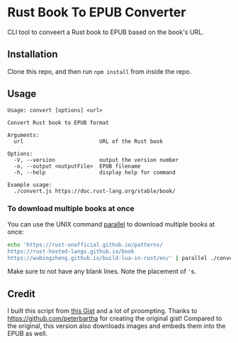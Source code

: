 # Rust Book To EPUB Converter

CLI tool to conveert a Rust book to EPUB based on the book's URL.

## Installation

Clone this repo, and then run `npm install` from inside the repo.

## Usage

```
Usage: convert [options] <url>

Convert Rust book to EPUB format

Arguments:
  url                        URL of the Rust book

Options:
  -V, --version              output the version number
  -o, --output <outputFile>  EPUB filename
  -h, --help                 display help for command

Example usage:
  ./convert.js https://doc.rust-lang.org/stable/book/
```

### To download multiple books at once

You can use the UNIX command [parallel](https://linux.die.net/man/1/parallel) to download multiple books at once:

```sh
echo 'https://rust-unofficial.github.io/patterns/
https://rust-hosted-langs.github.io/book
https://wubingzheng.github.io/build-lua-in-rust/en/' | parallel ./convert.js
```

Make sure to not have any blank lines. Note the placement of `'`s.

## Credit

I built this script from [this Gist](https://gist.github.com/peterbartha/54708ae739478a45b52612311d49717c) and a lot of proompting. Thanks to https://github.com/peterbartha for creating the original gist! Compared to the original, this version also downloads images and embeds them into the EPUB as well.
